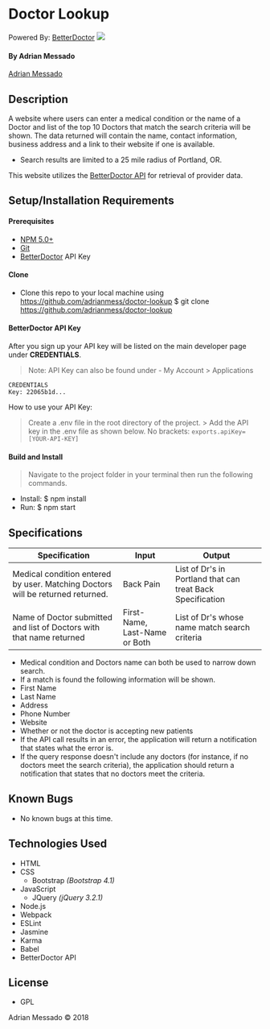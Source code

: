 # **Doctor Lookup**
  Powered By: [BetterDoctor](https://developer.betterdoctor.com/)  <IMG SRC="https://developer.betterdoctor.com/images/logo-round-tiny.png"><br>




#### By Adrian Messado
[Adrian Messado](https://github.com/adrianmess)
## Description
A website where users can enter a medical condition or the name of a Doctor and list of the top 10 Doctors that match the search criteria will be shown. The data returned will contain the name, contact information, business address and a link to their website if one is available.

* Search results are limited to a 25 mile radius of Portland, OR.  

This website utilizes the [BetterDoctor API](https://developer.betterdoctor.com/) for retrieval of provider data.


## Setup/Installation Requirements

#### Prerequisites

-  [NPM 5.0+](https://www.npmjs.com/get-npm)
-  [Git](https://git-scm.com/downloads)
-  [BetterDoctor](https://developer.betterdoctor.com/) API Key

#### Clone
  * Clone this repo to your local machine using https://github.com/adrianmess/doctor-lookup
        $ git clone https://github.com/adrianmess/doctor-lookup


#### BetterDoctor API Key

  After you sign up your API key will be listed on the main developer page under **CREDENTIALS**.
  > Note: API Key can also be found under - My Account > Applications


    CREDENTIALS
    Key: 22065b1d...

  How to use your API Key:
  > Create a .env file in the root directory of the project.
    > Add the API key in the .env file as shown below. No brackets:
    ```
    exports.apiKey=[YOUR-API-KEY]
    ```

#### Build and Install

  > Navigate to the project folder in your terminal then run the following commands.

  * Install:
             $ npm install
  * Run:
             $ npm start


## Specifications

| Specification | Input | Output |
| --- | --- | --- |
| Medical condition entered by user. Matching Doctors  will be returned returned. | Back Pain | List of Dr's in Portland that can treat Back Specification
| Name of Doctor submitted and list of Doctors with that name returned | First-Name, Last-Name or Both | List of Dr's whose name  match search criteria

* Medical condition and Doctors name can both be used to narrow down search.
* If a match is found the following information will be shown.
 *  First Name
 *  Last Name
 *  Address
 *  Phone Number
 *  Website
 *  Whether or not the doctor is accepting new patients
* If the API call results in an error, the application will return a notification that states what the error is.
* If the query response doesn't include any doctors (for instance, if no doctors meet the search criteria), the application should return a notification that states that no doctors meet the criteria.


## Known Bugs
  * No known bugs at this time.


## Technologies Used

* HTML
* CSS
  * Bootstrap _(Bootstrap 4.1)_
* JavaScript
  * JQuery _(jQuery 3.2.1)_
* Node.js
* Webpack
* ESLint
* Jasmine
* Karma
* Babel
* BetterDoctor API



## License

* GPL

Adrian Messado © 2018
